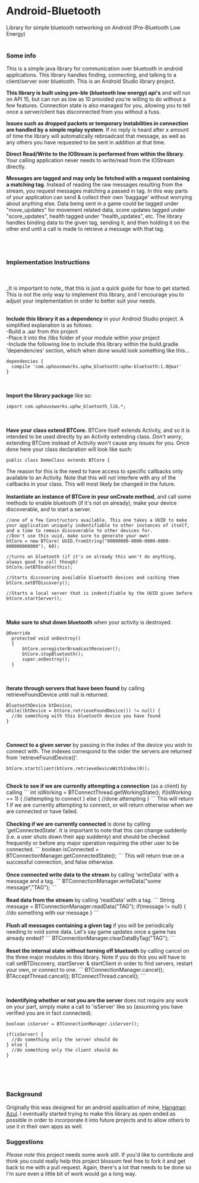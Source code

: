 # Android-Bluetooth
Library for simple bluetooth networking on Android (Pre-Bluetooth Low Energy)<br><br>
<h3>Some info</h3>
This is a simple java library for communication over bluetooth in android applications. This library handles finding, connecting, and talking to a client/server over bluetooth. This is an Android Studio library project.

<b>This library is built using pre-ble (bluetooth low energy) api's</b> and will run on API 15, but can run as low as 10 provided you're willing to do without a few features. Connection state is also managed for you, allowing you to tell once a server/client has disconnected from you without a fuss. 

<b>Issues such as dropped packets or temporary instabilities in connection are handled by a simple replay system</b>. If no reply is heard after x amount of time the library will automatically rebroadcast that message, as well as any others you have requested to be sent in addition at that time.

<b>Direct Read/Write to the IOStream is performed from within the library</b>. Your calling application never needs to write/read from the IOStream directly. 

<b>Messages are tagged and may only be fetched with a request containing a matching tag</b>. Instead of reading the raw messages resulting from the stream, you request messages matching a passed in tag. In this way parts of your application can send & collect their own 'baggage' without worrying about anything else. Data being sent in a game could be tagged under "move_updates" for movement related data, score updates tagged under "score_updates", health tagged under "health_updates", etc. The library handles binding data to the given tag, sending it, and then holding it on the other end until a call is made to retrieve a message with that tag.

<br><br>
<h3>Implementation Instructions</h3>
<br><br>
_It is important to note_ that this is just a quick guide for how to get started. This is not the only way to implement this library, and I encourage you to adjust your implementation in order to better suit your needs.<br><br>

<b>Include this library it as a dependency</b> in your Android Studio project. A simplified explanation is as follows:<br>
  -Build a .aar from _this_ project<br>
  -Place it into the /libs folder of your module within _your_ project<br>
  -Include the following line to include this library within the build.gradle 'dependencies' section, which when done would look something like this...<br>
  ```
  dependencies {
    compile 'com.uphouseworks.uphw_bluetooth:uphw-bluetooth:1.0@aar'
  }
  ```
  <br><br>
  <b>Import the library package</b> like so:<br>
  ```
  import com.uphouseworks.uphw_bluetooth_lib.*;
  ```
  <br><br>
  <b>Have your class extend BTCore.</b> BTCore itself extends Activity, and so it is intended to be used directly by an Activity extending class. _Don't worry_, extending BTCore instead of Activity won't cause any issues for you. Once done here your class declaration will look like such:
  ```
  public class DemoClass extends BTCore {
  ```
  The reason for this is the need to have access to specific callbacks only available to an Activity. Note that this will _not_ interfere with any of the callbacks in your class. This will most likely be changed in the future.
  <br><br>
  <b>Instantiate an instance of BTCore in your onCreate method</b>, and call some methods to enable bluetooth (if it's not on already), make your device discoverable, and to start a server.
  ```
  //one of a few Constructors available. This one takes a UUID to make your application uniquely indentifiable to other instances of itself, and a time to remain discoverable to other devices for.
  //Don't use this uuid, make sure to generate your own!
  btCore = new BTCore( UUID.fromString("00000000-0000-0000-0000-000000000000"), 60);
  
  //turns on bluetooth (if it's on already this won't do anything, always good to call though)
  btCore.setBTEnable(this);
  
  //Starts discovering available bluetooth devices and caching them
  btCore.setBTDiscovery();
  
  //Starts a local server that is indentifiable by the UUID given before
  btCore.startServer();
  ```
  <br><br>
  <b>Make sure to shut down bluetooth</b> when your activity is destroyed.
  ```
  @Override
    protected void onDestroy()
    {
        btCore.unregisterBroadcastReceiver();
        btCore.stopBluetooth();
        super.onDestroy();
    }
  ```
  <br><br>
  <b>Iterate through servers that have been found</b> by calling retrieveFoundDevice until null is returned.
  ```
  BluetoothDevice btDevice;
  while((btDevice = btCore.retrieveFoundDevice()) != null) {
    //do something with this bluetooth device you have found
  }
  ```
  <br><br>
  <b>Connect to a given server</b> by passing in the index of the device you wish to connect with. The indexes correspond to the order the servers are returned from 'retrieveFoundDevice()'.
  ```
  btCore.startClient(btCore.retrieveDeviceWithIndex(0));
  ```
  <br>
  <b>Check to see if we are currently attempting a connection</b> (as a client) by calling
  ```
  int isWorking = BTConnectThread.getWorkingState();
  if(isWorking == 1) {
    //attempting to connect
  } else {
    //done attempting
  }
  ```
  This will return 1 if we are currently attempting to connect, or will return otherwise when we are connected or have failed.
  <br><br>
  <b>Checking if we are currently connected</b> is done by calling 'getConnectedState'. It is important to note that this can change suddenly (i.e. a user shuts down their app suddenly) and should be checked frequently or before any major operation requiring the other user to be connected.
  ```
  boolean isConnected = BTConnectionManager.getConnectedState();
  ```
  This will return true on a successful connection, and false otherwise.
  <br><br>
  <b>Once connected write data to the stream</b> by calling 'writeData' with a message and a tag.
  ```
  BTConnectionManager.writeData("some message","TAG");
  ```
  <br><br>
  <b>Read data from the stream</b> by calling 'readData' with a tag.
  ```
  String message = BTConnectionManager.readData("TAG");
  if(message != null) {
    //do something with our message
  }
  ```
  <br><br>
  <b>Flush all messages containing a given tag</b> if you will be periodically needing to void some data. Let's say game updates once a game has already ended?
  ```
  BTConnectionManager.clearDataByTag("TAG");
  ```
  <br><br>
  <b>Reset the internal state without turning off bluetooth</b> by calling cancel on the three major modules in this library. Note if you do this you will have to call setBTDiscovery, startServer & startClient in order to find servers, restart your own, or connect to one.
  ```
  BTConnectionManager.cancel();
  BTAcceptThread.cancel();
  BTConnectThread.cancel();
  ```
  
  <br><br>
  <b>Indentifying whether or not you are the server</b> does not require any work on your part, simply make a call to 'isServer' like so (assuming you have verified you are in fact connected).
  ```
  boolean isServer = BTConnectionManager.isServer();
  
  if(isServer) {
    //do something only the server should do
  } else {
    //do something only the client should do
  }
  ```
  <br><br><br>

<h3>Background</h3>
Originally this was designed for an android application of mine, <a href="https://play.google.com/store/apps/details?id=com.uphouseworks.hangman.paid">Hangman Azul</a>. I eventually started trying to make this library as open ended as possible in order to incorporate it into future projects and to allow others to use it in their own apps as well.

<br>
<h3>Suggestions</h3>
<i>Please note</i> this project needs some work still. If you'd like to contribute and think you could really help this project blossom feel free to fork it and get back to me with a pull request. Again, there's a lot that needs to be done so I'm sure even a little bit of work would go a long way.
